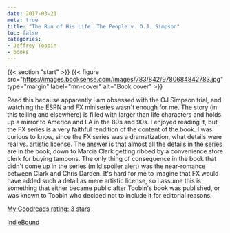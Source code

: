 ```yaml
---
date: 2017-03-21
meta: true
title: "The Run of His Life: The People v. O.J. Simpson"
toc: false
categories:
- Jeffrey Toobin
- books
---
```


{{< section "start" >}}
{{< figure src="https://images.booksense.com/images/783/842/9780684842783.jpg" type="margin" label="mn-cover" alt="Book cover" >}}

Read this because apparently I am obsessed with the OJ Simpson trial, and watching the ESPN and FX miniseries wasn't enough for me. The story (in this telling and elsewhere) is filled with larger than life characters and holds up a mirror to America and LA in the 80s and 90s. I enjoyed reading it, but the FX series is a very faithful rendition of the content of the book. I was curious to know, since the FX series was a dramatization, what details were real vs. artistic license. The answer is that almost all the details in the series are in the book, down to Marcia Clark getting ribbed by a convenience store clerk for buying tampons. The only thing of consequence in the book that didn't come up in the series (mild spoiler alert) was the near-romance between Clark and Chris Darden. It's hard for me to imagine that FX would have added such a detail as mere artistic license, so I assume this is something that either became public after Toobin's book was published, or was known to Toobin who decided not to include it for editorial reasons.

[My Goodreads rating: 3 stars](https://www.goodreads.com/review/show/1943917131)  

[IndieBound](https://www.indiebound.org/book/9780684842783)
